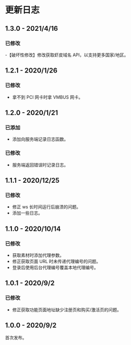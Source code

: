 # 更新日志

## 1.3.0 - 2021/4/16

### 已修改

-【破坏性修改】修改获取虾皮域名 API，以支持更多国家/地区。

## 1.2.1 - 2020/1/26

### 已修改

- 拿不到 PCI 网卡时拿 VMBUS 网卡。

## 1.2.0 - 2020/1/21

### 已添加

- 添加向服务端记录日志函数。

### 已修改

- 服务端返回错误时记录日志。

## 1.1.1 - 2020/12/25

### 已修改

- 修正 ws 长时间运行后崩溃的问题。
- 添加一些日志。

## 1.1.0 - 2020/10/14

### 已修改

- 获取素材时添加代理参数。
- 修正获取页面 URL 时未传递代理编号的问题。
- 登录后使用后台代理编号覆盖本地代理编号。

## 1.0.1 - 2020/9/2

### 已修改

- 修正获取功能页面地址缺少注册页和购买/激活页的问题。

## 1.0.0 - 2020/9/2

首次发布。

